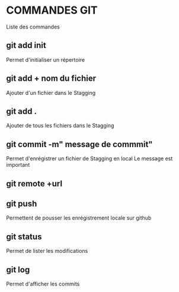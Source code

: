 # COMMANDES GIT
Liste des commandes
## git add init
Permet d'initialiser un répertoire
## git add + nom du fichier
Ajouter d'un fichier dans le Stagging

## git add .
Ajouter de tous les fichiers dans le Stagging
## git commit -m" message de commmit"
Permet d'enrégistrer un fichier de  Stagging en local
Le message est important
## git remote +url 
## git push
Permettent  de pousser les enrégistrement locale sur  github
## git status
Permet de lister les modifications
## git log
Permet d'afficher les commits